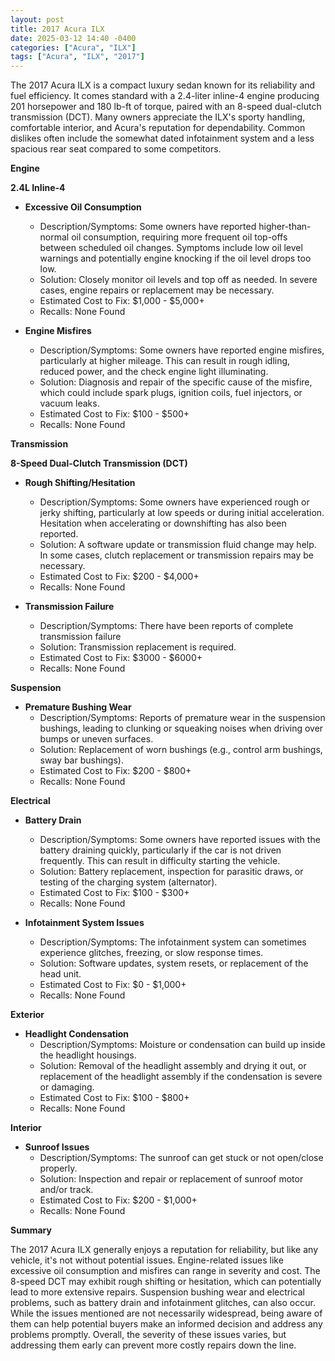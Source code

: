 ```yaml
---
layout: post
title: 2017 Acura ILX
date: 2025-03-12 14:40 -0400
categories: ["Acura", "ILX"]
tags: ["Acura", "ILX", "2017"]
---
```

The 2017 Acura ILX is a compact luxury sedan known for its reliability and fuel efficiency. It comes standard with a 2.4-liter inline-4 engine producing 201 horsepower and 180 lb-ft of torque, paired with an 8-speed dual-clutch transmission (DCT). Many owners appreciate the ILX's sporty handling, comfortable interior, and Acura's reputation for dependability. Common dislikes often include the somewhat dated infotainment system and a less spacious rear seat compared to some competitors.

**Engine**

**2.4L Inline-4**

*   **Excessive Oil Consumption**
    *   Description/Symptoms: Some owners have reported higher-than-normal oil consumption, requiring more frequent oil top-offs between scheduled oil changes. Symptoms include low oil level warnings and potentially engine knocking if the oil level drops too low.
    *   Solution: Closely monitor oil levels and top off as needed. In severe cases, engine repairs or replacement may be necessary.
    *   Estimated Cost to Fix: $1,000 - $5,000+
    *   Recalls: None Found

*   **Engine Misfires**
    *   Description/Symptoms: Some owners have reported engine misfires, particularly at higher mileage. This can result in rough idling, reduced power, and the check engine light illuminating.
    *   Solution: Diagnosis and repair of the specific cause of the misfire, which could include spark plugs, ignition coils, fuel injectors, or vacuum leaks.
    *   Estimated Cost to Fix: $100 - $500+
    *   Recalls: None Found

**Transmission**

**8-Speed Dual-Clutch Transmission (DCT)**

*   **Rough Shifting/Hesitation**
    *   Description/Symptoms: Some owners have experienced rough or jerky shifting, particularly at low speeds or during initial acceleration. Hesitation when accelerating or downshifting has also been reported.
    *   Solution: A software update or transmission fluid change may help. In some cases, clutch replacement or transmission repairs may be necessary.
    *   Estimated Cost to Fix: $200 - $4,000+
    *   Recalls: None Found

*   **Transmission Failure**
    * Description/Symptoms: There have been reports of complete transmission failure
    * Solution: Transmission replacement is required.
    * Estimated Cost to Fix: $3000 - $6000+
    * Recalls: None Found

**Suspension**

*   **Premature Bushing Wear**
    *   Description/Symptoms: Reports of premature wear in the suspension bushings, leading to clunking or squeaking noises when driving over bumps or uneven surfaces.
    *   Solution: Replacement of worn bushings (e.g., control arm bushings, sway bar bushings).
    *   Estimated Cost to Fix: $200 - $800+
    *   Recalls: None Found

**Electrical**

*   **Battery Drain**
    *   Description/Symptoms: Some owners have reported issues with the battery draining quickly, particularly if the car is not driven frequently. This can result in difficulty starting the vehicle.
    *   Solution: Battery replacement, inspection for parasitic draws, or testing of the charging system (alternator).
    *   Estimated Cost to Fix: $100 - $300+
    *   Recalls: None Found

*   **Infotainment System Issues**
    *   Description/Symptoms: The infotainment system can sometimes experience glitches, freezing, or slow response times.
    *   Solution: Software updates, system resets, or replacement of the head unit.
    *   Estimated Cost to Fix: $0 - $1,000+
    *   Recalls: None Found

**Exterior**

*   **Headlight Condensation**
    *   Description/Symptoms: Moisture or condensation can build up inside the headlight housings.
    *   Solution: Removal of the headlight assembly and drying it out, or replacement of the headlight assembly if the condensation is severe or damaging.
    *   Estimated Cost to Fix: $100 - $800+
    *   Recalls: None Found

**Interior**

*   **Sunroof Issues**
    * Description/Symptoms: The sunroof can get stuck or not open/close properly.
    * Solution: Inspection and repair or replacement of sunroof motor and/or track.
    * Estimated Cost to Fix: $200 - $1,000+
    * Recalls: None Found

**Summary**

The 2017 Acura ILX generally enjoys a reputation for reliability, but like any vehicle, it's not without potential issues. Engine-related issues like excessive oil consumption and misfires can range in severity and cost. The 8-speed DCT may exhibit rough shifting or hesitation, which can potentially lead to more extensive repairs. Suspension bushing wear and electrical problems, such as battery drain and infotainment glitches, can also occur. While the issues mentioned are not necessarily widespread, being aware of them can help potential buyers make an informed decision and address any problems promptly. Overall, the severity of these issues varies, but addressing them early can prevent more costly repairs down the line.

